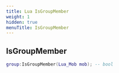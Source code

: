 ```yaml
---
title: Lua IsGroupMember
weight: 1
hidden: true
menuTitle: IsGroupMember
---
```

## IsGroupMember
```lua
group:IsGroupMember(Lua_Mob mob); -- bool
```